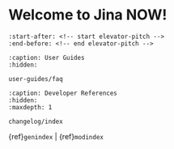 # Welcome to Jina NOW!

```{include} ../README.md
:start-after: <!-- start elevator-pitch -->
:end-before: <!-- end elevator-pitch -->
```

```{toctree}
:caption: User Guides
:hidden:

user-guides/faq

```


```{toctree}
:caption: Developer References
:hidden:
:maxdepth: 1

changelog/index
```

{ref}`genindex` | {ref}`modindex`

